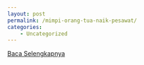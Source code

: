 ```yaml
---
layout: post
permalink: /mimpi-orang-tua-naik-pesawat/
categories:
    - Uncategorized
---
```


[Baca Selengkapnya](/09)